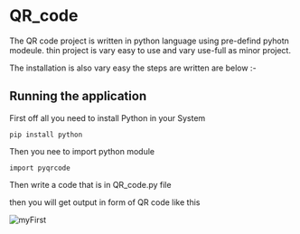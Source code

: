 # QR_code

The QR code project is written in python language using pre-defind pyhotn modeule. thin project is vary easy to use and vary use-full as minor project.

The installation is also vary easy the steps are written are below :-

## Running the application

First off all you need to install Python in your System
```
pip install python
```

Then you nee to import python module
```
import pyqrcode
```

Then write a code that is in QR_code.py file

then you will get output in form of QR code like this


![myFirst](https://user-images.githubusercontent.com/79913163/150739169-4eb2238b-a500-453e-ab1a-c985655d77d3.png)
